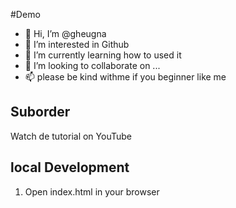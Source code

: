 #Demo
- 👋 Hi, I’m @gheugna
- 👀 I’m interested in Github
- 🌱 I’m currently learning how to used it
- 💞️ I’m looking to collaborate on ...
- 📫 please be kind withme if you beginner like me

## Suborder

Watch de tutorial on YouTube


##  local Development

1. Open index.html in your browser